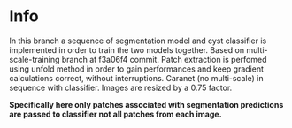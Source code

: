 # Info
In this branch a sequence of segmentation model and cyst classifier is implemented in order to train the two models together. Based on multi-scale-training branch at f3a06f4 commit.
Patch extraction is perfomed using unfold method in order to gain performances and keep gradient calculations correct, without interruptions.
Caranet (no multi-scale) in sequence with classifier. 
Images are resized by a 0.75 factor. 

**Specifically here only patches associated with segmentation predictions are passed to classifier not all patches from each image.**